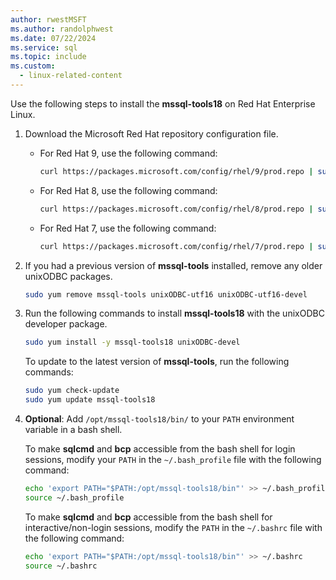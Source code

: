 ```yaml
---
author: rwestMSFT
ms.author: randolphwest
ms.date: 07/22/2024
ms.service: sql
ms.topic: include
ms.custom:
  - linux-related-content
---
```

<a id="RHEL"></a>

Use the following steps to install the **mssql-tools18** on Red Hat Enterprise Linux.

1. Download the Microsoft Red Hat repository configuration file.

   - For Red Hat 9, use the following command:

     ```bash
     curl https://packages.microsoft.com/config/rhel/9/prod.repo | sudo tee /etc/yum.repos.d/mssql-release.repo
     ```

   - For Red Hat 8, use the following command:

     ```bash
     curl https://packages.microsoft.com/config/rhel/8/prod.repo | sudo tee /etc/yum.repos.d/mssql-release.repo
     ```

   - For Red Hat 7, use the following command:

     ```bash
     curl https://packages.microsoft.com/config/rhel/7/prod.repo | sudo tee /etc/yum.repos.d/mssql-release.repo
     ```

1. If you had a previous version of **mssql-tools** installed, remove any older unixODBC packages.

   ```bash
   sudo yum remove mssql-tools unixODBC-utf16 unixODBC-utf16-devel
   ```

1. Run the following commands to install **mssql-tools18** with the unixODBC developer package.

   ```bash
   sudo yum install -y mssql-tools18 unixODBC-devel
   ```

   To update to the latest version of **mssql-tools**, run the following commands:

   ```bash
   sudo yum check-update
   sudo yum update mssql-tools18
   ```

1. **Optional**: Add `/opt/mssql-tools18/bin/` to your `PATH` environment variable in a bash shell.

   To make **sqlcmd** and **bcp** accessible from the bash shell for login sessions, modify your `PATH` in the `~/.bash_profile` file with the following command:

   ```bash
   echo 'export PATH="$PATH:/opt/mssql-tools18/bin"' >> ~/.bash_profile
   source ~/.bash_profile
   ```

   To make **sqlcmd** and **bcp** accessible from the bash shell for interactive/non-login sessions, modify the `PATH` in the `~/.bashrc` file with the following command:

   ```bash
   echo 'export PATH="$PATH:/opt/mssql-tools18/bin"' >> ~/.bashrc
   source ~/.bashrc
   ```
